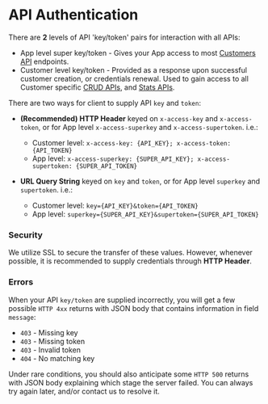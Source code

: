 # API Authentication

There are __2__ levels of API 'key/token' pairs for interaction with all APIs:

* App level super key/token - Gives your App access to most [Customers API](API_CUSTOMER.md) endpoints.
* Customer level key/token - Provided as a response upon successful customer creation, or credentials renewal. Used to gain access to all Customer specific [CRUD APIs](README.md#crud-apis), and [Stats APIs](README.md#stats-apis).

There are two ways for client to supply API `key` and `token`:

* __(Recommended) HTTP Header__ keyed on `x-access-key` and `x-access-token`, or for App level `x-access-superkey` and `x-access-supertoken`. i.e.:
  	* Customer level: `x-access-key: {API_KEY}; x-access-token: {API_TOKEN}`
  	* App level: `x-access-superkey: {SUPER_API_KEY}; x-access-supertoken: {SUPER_API_TOKEN}`

* __URL Query String__ keyed on `key` and `token`, or for App level `superkey` and `supertoken`. i.e.:
  	* Customer level: `key={API_KEY}&token={API_TOKEN}`
  	* App level: `superkey={SUPER_API_KEY}&supertoken={SUPER_API_TOKEN}`

### Security

We utilize SSL to secure the transfer of these values. However, whenever possible, it is recommended to supply credentials through __HTTP Header__.

### Errors

When your API `key/token` are supplied incorrectly, you will get a few possible `HTTP 4xx` returns with JSON body that contains information in field `message`:

* `403` - Missing key
* `403` - Missing token
* `403` - Invalid token
* `404` - No matching key

Under rare conditions, you should also anticipate some `HTTP 500` returns with JSON body explaining which stage the server failed. You can always try again later, and/or contact us to resolve it.
